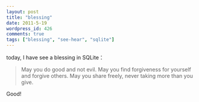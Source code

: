 ```yaml
---
layout: post
title: "blessing"
date: 2011-5-19
wordpress_id: 426
comments: true
tags: ["blessing", "see-hear", "sqlite"]
---
```

<meta name="_edit_last" content="1" />
<meta name="_su_description" content="blessing in sqlite" />
<meta name="_su_keywords" content="blessing" />
<meta name="_su_rich_snippet_type" content="none" />
<meta name="_su_title" content="blessing" />
<meta name="views" content="225" />
today, I have see a blessing in SQLite：


<blockquote>May you do good and not evil.
 May you find forgiveness for yourself and forgive others.
 May you share freely, never taking more than you give.</blockquote>

Good!
